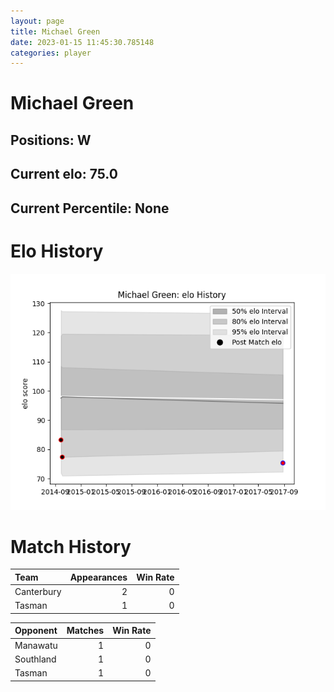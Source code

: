```yaml
---  
layout: page  
title: Michael Green  
date: 2023-01-15 11:45:30.785148  
categories: player  
---
```

# Michael Green

## Positions: W

## Current elo: 75.0

## Current Percentile: None

# Elo History


![elo history](history_MichaelGreen.png)
# Match History


| Team       |   Appearances |   Win Rate |
|:-----------|--------------:|-----------:|
| Canterbury |             2 |          0 |
| Tasman     |             1 |          0 |

| Opponent   |   Matches |   Win Rate |
|:-----------|----------:|-----------:|
| Manawatu   |         1 |          0 |
| Southland  |         1 |          0 |
| Tasman     |         1 |          0 |